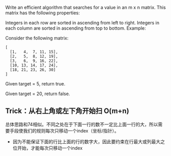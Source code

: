 Write an efficient algorithm that searches for a value in an m x n matrix. This matrix has the following properties:

Integers in each row are sorted in ascending from left to right.
Integers in each column are sorted in ascending from top to bottom.
Example:

Consider the following matrix:

	[
	  [1,   4,  7, 11, 15],
	  [2,   5,  8, 12, 19],
	  [3,   6,  9, 16, 22],
	  [10, 13, 14, 17, 24],
	  [18, 21, 23, 26, 30]
	]

Given target = 5, return true.

Given target = 20, return false.

## Trick：从右上角或左下角开始扫 O(m+n)

总体思路和74相似。不同之处在于下面一行的数不一定比上面一行的大，所以需要手段使我们的规则每次只移动一个index（坐标/指针）。

+ 因为不能保证下面的行比上面的行的数字大，因此要约束在行最大或列最大之位开始，才能每次只移动一个index